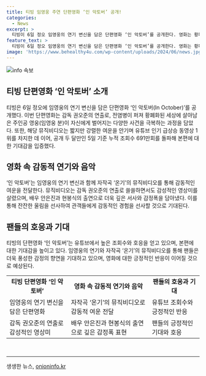 ```yaml
---
title: 티빙 임영웅 주연 단편영화 ‘인 악토버’ 공개!
categories:
  - News
excerpt: >
  티빙이 6일 정오 임영웅의 연기 변신을 담은 단편영화 ‘인 악토버’를 공개한다. 영화는 황폐한 세상에서 살아남은 주인공이 다양한 사건을 극복하는 과정을 담은데, 임영웅의 연기로 인해 잔잔한 울림을 선사할 것으로 전망된다. 또한, 임영웅의 자작곡 온기 뮤직비디오가 유튜브에서 인기를 끌며 691만회의 조회수를 기록하며 기대를 높이고 있다. BTS 뮤직비디오 제작에 참여한 감독의 연출과 안은진, 현봉식의 출연으로 더욱 감성적이고 깊은 감정을 담아냈다.
feature_text: >
  티빙이 6일 정오 임영웅의 연기 변신을 담은 단편영화 ‘인 악토버’를 공개한다. 영화는 황폐한 세상에서 살아남은 주인공이 다양한 사건을 극복하는 과정을 담은데, 임영웅의 연기로 인해 잔잔한 울림을 선사할 것으로 전망된다. 또한, 임영웅의 자작곡 온기 뮤직비디오가 유튜브에서 인기를 끌며 691만회의 조회수를 기록하며 기대를 높이고 있다. BTS 뮤직비디오 제작에 참여한 감독의 연출과 안은진, 현봉식의 출연으로 더욱 감성적이고 깊은 감정을 담아냈다.
image: 'https://www.behealthy4u.com/wp-content/uploads/2024/06/news.jpg'
---
```


<p><img src="https://www.behealthy4u.com/wp-content/uploads/2024/06/news.jpg" alt="info 속보" /></p>

<h2>티빙 단편영화 ‘인 악토버’ 소개</h2>

<p data-ke-size="size16">티빙은 6일 정오에 임영웅의 연기 변신을 담은 단편영화 ‘인 악토버(In October)’를 공개했다. 이번 단편영화는 감독 권오준의 연출로, 전염병이 퍼져 황폐화된 세상에 살아남은 주인공 영웅(임영웅 분)이 자신에게 벌어지는 다양한 사건을 극복하는 과정을 담았다. 또한, 해당 뮤직비디오는 짧지만 강렬한 여운을 안기며 유튜브 인기 급상승 동영상 1위를 차지한 데 이어, 공개 두 달만인 5일 기준 누적 조회수 691만회를 돌파해 본편에 대한 기대감을 입증했다.</p>

<h2>영화 속 감동적 연기와 음악</h2>

<p data-ke-size="size16">‘인 악토버’는 임영웅의 연기 변신과 함께 자작곡 ‘온기’의 뮤직비디오를 통해 감동적인 여운을 전달한다. 뮤직비디오는 감독 권오준의 연출로 쓸쓸하면서도 감성적인 영상미를 살렸으며, 배우 안은진과 현봉식의 출연으로 더욱 깊은 서사와 감정폭을 담아냈다. 이를 통해 잔잔한 울림을 선사하여 관객들에게 감동적인 경험을 선사할 것으로 기대된다.</p>

<h2>팬들의 호응과 기대</h2>

<p data-ke-size="size16">티빙의 단편영화 ‘인 악토버’는 유튜브에서 높은 조회수와 호응을 얻고 있으며, 본편에 대한 기대감을 높이고 있다. 임영웅의 연기와 자작곡 ‘온기’의 뮤직비디오를 통해 팬들은 더욱 풍성한 감정의 향연을 기대하고 있으며, 영화에 대한 긍정적인 반응이 이어질 것으로 예상된다.</p>

<table>
  <tr>
    <td style="text-align: center; height: 17px;"><b>티빙 단편영화 ‘인 악토버’</b></td>
    <td style="text-align: center; height: 17px;"><b>영화 속 감동적 연기와 음악</b></td>
    <td style="text-align: center; height: 17px;"><b>팬들의 호응과 기대</b></td>
  </tr>
  <tr>
    <td>임영웅의 연기 변신을 담은 단편영화</td>
    <td>자작곡 ‘온기’의 뮤직비디오로 감동적 여운 전달</td>
    <td>유튜브 조회수와 긍정적인 반응</td>
  </tr>
  <tr>
    <td>감독 권오준의 연출로 감성적인 영상미</td>
    <td>배우 안은진과 현봉식의 출연으로 깊은 감정폭 표현</td>
    <td>팬들의 긍정적인 기대와 호응</td>
  </tr>
</table>

<p><br></p>

<hr>
생생한 뉴스, <a href="https://onioninfo.kr" rel="dofollow">onioninfo.kr</a>


